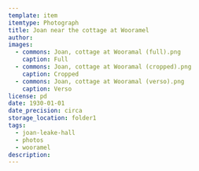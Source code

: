 ```yaml
---
template: item
itemtype: Photograph
title: Joan near the cottage at Wooramel
author: 
images:
  - commons: Joan, cottage at Wooramal (full).png
    caption: Full
  - commons: Joan, cottage at Wooramal (cropped).png
    caption: Cropped
  - commons: Joan, cottage at Wooramal (verso).png
    caption: Verso
license: pd
date: 1930-01-01
date_precision: circa
storage_location: folder1
tags:
  - joan-leake-hall
  - photos
  - wooramel
description: 
---
```

